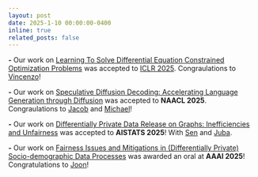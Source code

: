 ```yaml
---
layout: post
date: 2025-1-10 00:00:00-0400
inline: true
related_posts: false
---
```


**-** Our work on [Learning To Solve Differential Equation Constrained Optimization Problems](https://arxiv.org/abs/2410.01786) was accepted to [ICLR 2025](https://iclr.cc). Congraulations to [Vincenzo](https://nandofioretto.github.io/group/)!
<br>

**-** Our work on [Speculative Diffusion Decoding: Accelerating Language Generation through Diffusion](https://arxiv.org/abs/2408.0563605246) was accepted to **NAACL 2025**. Congraulations to [Jacob](https://jacobchristopher.github.io) and [Michael](https://michaelcardei.github.io)!
<br>

**\-** Our work on [Differentially Private Data Release on Graphs: Inefficiencies and Unfairness](https://arxiv.org/abs/2408.05246) 
was accepted to **AISTATS 2025**! With [Sen](https://sites.google.com/view/dsen/research) and [Juba](https://sites.gatech.edu/juba-ziani/).
<br>

**\-** Our work on [Fairness Issues and Mitigations in (Differentially Private) Socio-demographic Data Processes](https://arxiv.org/abs/2408.08471) 
was awarded an oral at **AAAI 2025**! Congratulations to [Joon](https://www.joonhyukko.com)!
